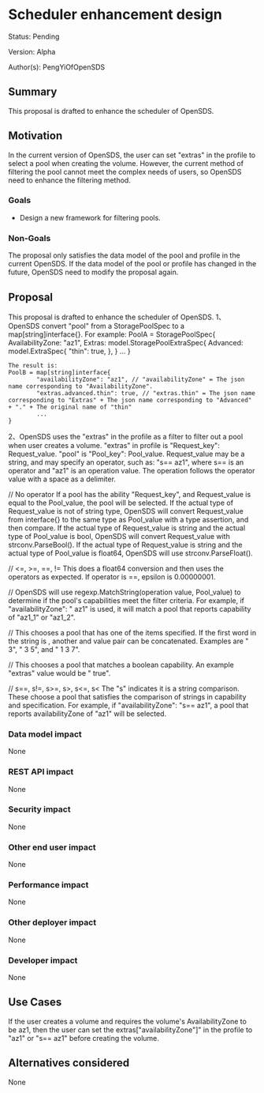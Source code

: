 # Scheduler enhancement design

Status: Pending

Version: Alpha

Author(s): PengYiOfOpenSDS

## Summary

This proposal is drafted to enhance the scheduler of OpenSDS.

## Motivation

In the current version of OpenSDS, the user can set "extras" in the profile to select a pool when creating the volume. However, the current method of filtering the pool cannot meet the complex needs of users, so OpenSDS need to enhance the filtering method.

### Goals

* Design a new framework for filtering pools.

### Non-Goals

The proposal only satisfies the data model of the pool and profile in the current OpenSDS. If the data model of the pool or profile has changed in the future, OpenSDS need to modify the proposal again.

## Proposal

This proposal is drafted to enhance the scheduler of OpenSDS.
1、OpenSDS convert "pool" from a StoragePoolSpec to a map[string]interface{}. 
   For example: 
   PoolA = StoragePoolSpec{
		AvailabilityZone: "az1",
		Extras: model.StoragePoolExtraSpec{
			Advanced: model.ExtraSpec{
				"thin": true,
			},
		}
        ...
	}

    The result is:
    PoolB = map[string]interface{
			"availabilityZone": "az1", // "availabilityZone" = The json name corresponding to "AvailabilityZone".
			"extras.advanced.thin": true, // "extras.thin" = The json name corresponding to "Extras" + The json name corresponding to "Advanced" + "." + The original name of "thin"
            ...
	}
    
2、OpenSDS uses the "extras" in the profile as a filter to filter out a pool when user creates a volume.
   "extras" in profile is "Request_key": Request_value.
   "pool" is "Pool_key": Pool_value.
   Request_value may be a string, and may specify an operator, such as: "s== az1", where s== is an operator 
   and "az1" is an operation value. The operation follows the operator value with a space as a delimiter.
   
   // No operator
   If a pool has the ability "Request_key", and Request_value is equal to the Pool_value, the pool will be selected.
   If the actual type of Request_value is not of string type, OpenSDS will convert Request_value from interface{} 
   to the same type as Pool_value with a type assertion, and then compare. If the actual type of Request_value is string 
   and the actual type of Pool_value is bool, OpenSDS will convert Request_value with strconv.ParseBool(). If the actual 
   type of Request_value is string and the actual type of Pool_value is float64, OpenSDS will use strconv.ParseFloat().
   
   // <=, >=, ==, !=
   This does a float64 conversion and then uses the operators as expected. If operator is ==, epsilon is 0.00000001.
   
   // <in>
   OpenSDS will use regexp.MatchString(operation value, Pool_value) to determine if the pool's capabilities meet the 
   filter criteria. For example, if "availabilityZone": "<in> az1" is used, it will match a pool that reports 
   capability of "az1_1" or "az1_2".
   
   // <or>
   This chooses a pool that has one of the items specified. If the first word in the string is <or>, another <or> and 
   value pair can be concatenated. Examples are "<or> 3", "<or> 3 <or> 5", and "<or> 1 <or> 3 <or> 7".
   
   // <is>
   This chooses a pool that matches a boolean capability. An example "extras" value would be "<is> true".
   
   // s==, s!=, s>=, s>, s<=, s<
   The "s" indicates it is a string comparison. These choose a pool that satisfies the comparison of strings in 
   capability and specification. For example, if "availabilityZone": "s== az1", a pool that reports availabilityZone 
   of "az1" will be selected.

### Data model impact

None

### REST API impact

None

### Security impact

None

### Other end user impact

None

### Performance impact

None

### Other deployer impact

None

### Developer impact

None

## Use Cases

If the user creates a volume and requires the volume's AvailabilityZone to be az1, then the user can set the extras["availabilityZone"]" in the profile to "az1" or "s== az1" before creating the volume.

## Alternatives considered

None
